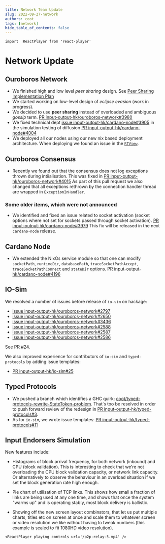```yaml
---
title: Network Team Update
slug: 2022-09-27-network
authors: coot
tags: [network]
hide_table_of_contents: false
---
```


```mdx-code-block
import  ReactPlayer from 'react-player'
```

# Network Update

## Ouroboros Network

* We finished high and low level _peer sharing_ design. See
  [Peer Sharing Implementation Plan](https://github.com/input-output-hk/ouroboros-network/wiki/Peer-Sharing-Implementation-Plan)
* We started working on low-level design of _eclipse evasion_ (work in
  progress).
* We decided to use **peer sharing** instead of overloaded and ambiguous _gossip_ term.
  [PR input-output-hk/ouroboros-network#3980](https://github.com/input-output-hk/ouroboros-network/pull/3980)
* We fixed technical dept
  [issue input-output-hk/cardano-node#3905](https://github.com/input-output-hk/ouroboros-network/issues/3905) in
  the simulation testing of diffusion
  [PR input-output-hk/cardano-node#4004](https://github.com/input-output-hk/ouroboros-network/pull/4004)
* We deployed all our nodes using our new nix based deployment architecture.
  When deploying we found an issue in the
  [`RTView`](https://github.com/input-output-hk/cardano-node/issues/3752).

## Ouroboros Consensus

* Recently we found out that the consensus does not log exceptions thrown during
  intiialisation.  This was fixed in
  [PR input-output-hk/ouroboros-network#4015](https://github.com/input-output-hk/ouroboros-network/pull/4015)
  As part of this pull request we also changed that all exceptions rethrown by
  the connection handler thread are wrapped in `ExceptionInHandler`.

### Some older items, which were not announced

* We identified and fixed an issue related to socket activation (socket options
  where not set for sockets passed through socket activation).
  [PR input-output-hk/cardano-node#3979](https://github.com/input-output-hk/ouroboros-network/pull/3979)
  This fix will be released in the next `cardano-node` release.

## Cardano Node

* We extended the NixOs service module so that one can modify `socketPath`,
  `runtimeDir`, `databasePath`, `traceSocketPathAccept`,
  `traceSocketPathConnect` and `stateDir` options.
   [PR input-output-hk/cardano-node#4196](https://github.com/input-output-hk/cardano-node/pull/4196)

## IO-Sim

We resolved a number of issues before release of `io-sim` on hackage:

* [issue input-output-hk/ouroboros-network#2797](https://github.com/input-output-hk/ouroboros-network/issues/2797)
* [issue input-output-hk/ouroboros-network#2650](https://github.com/input-output-hk/ouroboros-network/issues/2650)
* [issue input-output-hk/ouroboros-network#3436](https://github.com/input-output-hk/ouroboros-network/issues/3436)
* [issue input-output-hk/ouroboros-network#2588](https://github.com/input-output-hk/ouroboros-network/issues/2588)
* [issue input-output-hk/ouroboros-network#2587](https://github.com/input-output-hk/ouroboros-network/issues/2587)
* [issue input-output-hk/ouroboros-network#2586](https://github.com/input-output-hk/ouroboros-network/issues/2586)

See [PR #24](https://github.com/input-output-hk/io-sim/pull/24).

We also improved experience for contributors of `io-sim` and `typed-protocols` by adding issue templates:
* [PR input-output-hk/io-sim#25](https://github.com/input-output-hk/io-sim/pull/25)

## Typed Protocols

* We pushed a branch which identifies a GHC quirk:
  [coot/typed-protocols-rewrite-StateToken-problem](https://github.com/input-output-hk/typed-protocols/tree/coot/typed-protocols-rewrite-StateToken-problem).
  That's too be resolved in order to push forward review of the redesign in
  [PR input-output-hk/typed-protocols#3](https://github.com/input-output-hk/typed-protocols/pull/3).
* As for `io-sim`, we wrote issue templates:
  [PR input-output-hk/typed-protocols#11](https://github.com/input-output-hk/typed-protocols/pull/11)

## Input Endorsers Simulation

New features include:

* Histograms of block arrival frequency, for both network (inbound) and CPU
  (block validation). This is interesting to check that we're not overloading
  the CPU block validation capacity, or network link capacity. Or alternatively
  to observe the behaviour in an overload situation if we set the block
  generation rate high enough.

* Pie chart of utilisation of TCP links. This shows how small a fraction of
  links are being used at any one time, and shows that once the system "warms
  up" and is operating stably, most block delivery is ballistic.

* Showing off the new screen layout combinators, that let us put multiple
  charts, titles etc on screen at once and scale them to whatever screen or
  video resolution we like without having to tweak numbers (this example is
  scaled to fit 1080HD video resolution).


```mdx-code-block
<ReactPlayer playing controls url='/p2p-relay-5.mp4' />
```
